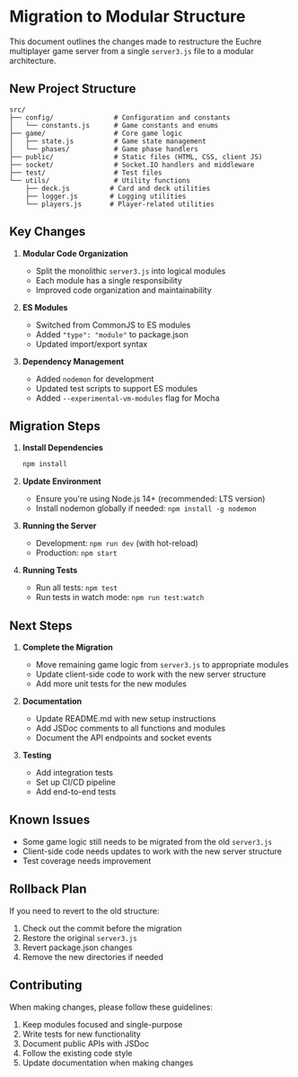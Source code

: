 # Migration to Modular Structure

This document outlines the changes made to restructure the Euchre multiplayer game server from a single `server3.js` file to a modular architecture.

## New Project Structure

```text
src/
├── config/               # Configuration and constants
│   └── constants.js      # Game constants and enums
├── game/                 # Core game logic
│   ├── state.js          # Game state management
│   └── phases/           # Game phase handlers
├── public/               # Static files (HTML, CSS, client JS)
├── socket/               # Socket.IO handlers and middleware
├── test/                 # Test files
└── utils/                # Utility functions
    ├── deck.js          # Card and deck utilities
    ├── logger.js        # Logging utilities
    └── players.js       # Player-related utilities
```

## Key Changes

1. **Modular Code Organization**
   - Split the monolithic `server3.js` into logical modules
   - Each module has a single responsibility
   - Improved code organization and maintainability

2. **ES Modules**
   - Switched from CommonJS to ES modules
   - Added `"type": "module"` to package.json
   - Updated import/export syntax

3. **Dependency Management**
   - Added `nodemon` for development
   - Updated test scripts to support ES modules
   - Added `--experimental-vm-modules` flag for Mocha

## Migration Steps

1. **Install Dependencies**

   ```bash
   npm install
   ```

2. **Update Environment**
   - Ensure you're using Node.js 14+ (recommended: LTS version)
   - Install nodemon globally if needed: `npm install -g nodemon`

3. **Running the Server**
   - Development: `npm run dev` (with hot-reload)
   - Production: `npm start`

4. **Running Tests**
   - Run all tests: `npm test`
   - Run tests in watch mode: `npm run test:watch`

## Next Steps

1. **Complete the Migration**
   - Move remaining game logic from `server3.js` to appropriate modules
   - Update client-side code to work with the new server structure
   - Add more unit tests for the new modules

2. **Documentation**

   - Update README.md with new setup instructions
   - Add JSDoc comments to all functions and modules
   - Document the API endpoints and socket events

3. **Testing**
   - Add integration tests
   - Set up CI/CD pipeline
   - Add end-to-end tests

## Known Issues

- Some game logic still needs to be migrated from the old `server3.js`
- Client-side code needs updates to work with the new server structure
- Test coverage needs improvement

## Rollback Plan

If you need to revert to the old structure:

1. Check out the commit before the migration
2. Restore the original `server3.js`
3. Revert package.json changes
4. Remove the new directories if needed

## Contributing

When making changes, please follow these guidelines:

1. Keep modules focused and single-purpose
2. Write tests for new functionality
3. Document public APIs with JSDoc
4. Follow the existing code style
5. Update documentation when making changes
